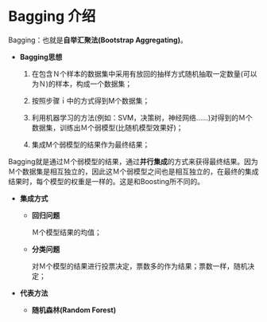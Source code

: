 # Bagging 介绍

   Bagging：也就是**自举汇聚法(Bootstrap Aggregating)**。

+ **Bagging思想**

   1. 在包含Ｎ个样本的数据集中采用有放回的抽样方式随机抽取一定数量(可以为Ｎ)的样本，构成一个数据集；
   
   2. 按照步骤ｉ中的方式得到M个数据集；
   
   3. 利用机器学习的方法(例如：SVM，决策树，神经网络……)对得到的Ｍ个数据集，训练出Ｍ个弱模型(比随机模型效果好)；
   
   4. 集成M个弱模型的结果作为最终结果；
   
Bagging就是通过Ｍ个弱模型的结果，通过**并行集成**的方式来获得最终结果。因为Ｍ个数据集是相互独立的，因此这Ｍ个弱模型之间也是相互独立的，在最终的集成结果时，每个模型的权重是一样的。这是和Boosting所不同的。 
   
+ **集成方式**

    - **回归问题**
    
        Ｍ个模型结果的均值；
 
    - **分类问题**
    
        对Ｍ个模型的结果进行投票决定，票数多的作为结果；票数一样，随机决定；


+ **代表方法** 

    + **随机森林(Random Forest)**





